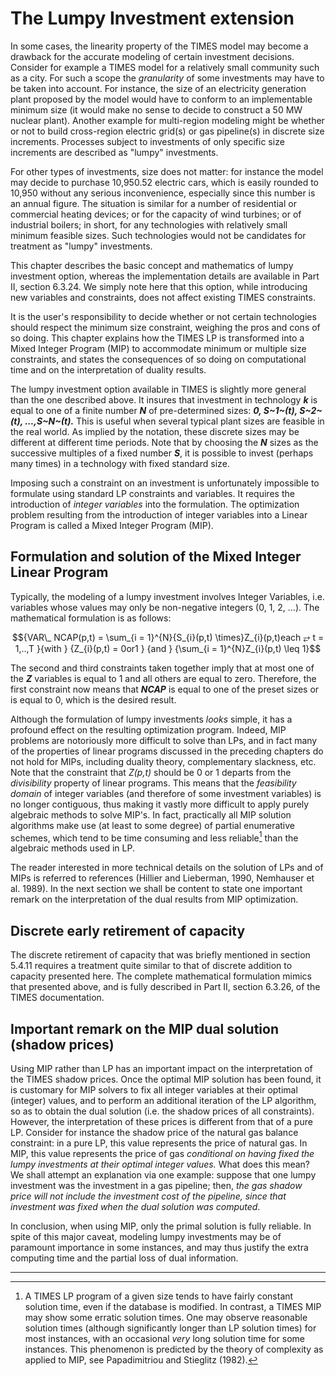 # The Lumpy Investment extension

In some cases, the linearity property of the TIMES model may become a
drawback for the accurate modeling of certain investment decisions.
Consider for example a TIMES model for a relatively small community such
as a city. For such a scope the *granularity* of some investments may
have to be taken into account. For instance, the size of an electricity
generation plant proposed by the model would have to conform to an
implementable minimum size (it would make no sense to decide to
construct a 50 MW nuclear plant). Another example for multi-region
modeling might be whether or not to build cross-region electric grid(s)
or gas pipeline(s) in discrete size increments. Processes subject to
investments of only specific size increments are described as "lumpy"
investments.

For other types of investments, size does not matter: for instance the
model may decide to purchase 10,950.52 electric cars, which is easily
rounded to 10,950 without any serious inconvenience, especially since
this number is an annual figure. The situation is similar for a number
of residential or commercial heating devices; or for the capacity of
wind turbines; or of industrial boilers; in short, for any technologies
with relatively small minimum feasible sizes. Such technologies would
not be candidates for treatment as "lumpy" investments.

This chapter describes the basic concept and mathematics of lumpy
investment option, whereas the implementation details are available in
Part II, section 6.3.24. We simply note here that this option, while
introducing new variables and constraints, does not affect existing
TIMES constraints.

It is the user's responsibility to decide whether or not certain
technologies should respect the minimum size constraint, weighing the
pros and cons of so doing. This chapter explains how the TIMES LP is
transformed into a Mixed Integer Program (MIP) to accommodate minimum or
multiple size constraints, and states the consequences of so doing on
computational time and on the interpretation of duality results.

The lumpy investment option available in TIMES is slightly more general
than the one described above. It insures that investment in technology
***k*** is equal to one of a finite number ***N*** of pre-determined
sizes: ***0, S~1~(t), S~2~(t), ...,S~N~(t).*** This is useful when
several typical plant sizes are feasible in the real world. As implied
by the notation, these discrete sizes may be different at different time
periods. Note that by choosing the ***N*** sizes as the successive
multiples of a fixed number ***S***, it is possible to invest (perhaps
many times) in a technology with fixed standard size.

Imposing such a constraint on an investment is unfortunately impossible
to formulate using standard LP constraints and variables. It requires
the introduction of *integer variables* into the formulation. The
optimization problem resulting from the introduction of integer
variables into a Linear Program is called a Mixed Integer Program (MIP).

## Formulation and solution of the Mixed Integer Linear Program

Typically, the modeling of a lumpy investment involves Integer
Variables, i.e. variables whose values may only be non-negative integers
(0, 1, 2, ...). The mathematical formulation is as follows:

$${VAR\_ NCAP(p,t) = \sum_{i = 1}^{N}{S_{i}(p,t) \times}Z_{i}(p,t)each ⥂ t = 1,..,T
}{with
}
{Z_{i}(p,t) = 0or1
}
{and
}
{\sum_{i = 1}^{N}Z_{i}(p,t) \leq 1}$$

The second and third constraints taken together imply that at most one
of the ***Z*** variables is equal to 1 and all others are equal to zero.
Therefore, the first constraint now means that ***NCAP*** is equal to
one of the preset sizes or is equal to 0, which is the desired result.

Although the formulation of lumpy investments *looks* simple, it has a
profound effect on the resulting optimization program. Indeed, MIP
problems are notoriously more difficult to solve than LPs, and in fact
many of the properties of linear programs discussed in the preceding
chapters do not hold for MIPs, including duality theory, complementary
slackness, etc. Note that the constraint that *Z(p,t)* should be 0 or 1
departs from the *divisibility* property of linear programs. This means
that the *feasibility domain* of integer variables (and therefore of
some investment variables) is no longer contiguous, thus making it
vastly more difficult to apply purely algebraic methods to solve MIP's.
In fact, practically all MIP solution algorithms make use (at least to
some degree) of partial enumerative schemes, which tend to be time
consuming and less reliable[^36] than the algebraic methods used in LP.

The reader interested in more technical details on the solution of LPs
and of MIPs is referred to references (Hillier and Lieberman, 1990,
Nemhauser et al. 1989). In the next section we shall be content to state
one important remark on the interpretation of the dual results from MIP
optimization.

## Discrete early retirement of capacity

The discrete retirement of capacity that was briefly mentioned in
section 5.4.11 requires a treatment quite similar to that of discrete
addition to capacity presented here. The complete mathematical
formulation mimics that presented above, and is fully described in Part
II, section 6.3.26, of the TIMES documentation.

## Important remark on the MIP dual solution (shadow prices)

Using MIP rather than LP has an important impact on the interpretation
of the TIMES shadow prices. Once the optimal MIP solution has been
found, it is customary for MIP solvers to fix all integer variables at
their optimal (integer) values, and to perform an additional iteration
of the LP algorithm, so as to obtain the dual solution (i.e. the shadow
prices of all constraints). However, the interpretation of these prices
is different from that of a pure LP. Consider for instance the shadow
price of the natural gas balance constraint: in a pure LP, this value
represents the price of natural gas. In MIP, this value represents the
price of gas *conditional on having fixed the lumpy investments at their
optimal integer values.* What does this mean? We shall attempt an
explanation via one example: suppose that one lumpy investment was the
investment in a gas pipeline; then, *the gas shadow price will not
include the investment cost of the pipeline, since that investment was
fixed when the dual solution was computed*.

In conclusion, when using MIP, only the primal solution is fully
reliable. In spite of this major caveat, modeling lumpy investments may
be of paramount importance in some instances, and may thus justify the
extra computing time and the partial loss of dual information.


------------

[^36]: A TIMES LP program of a given size tends to have fairly constant
    solution time, even if the database is modified. In contrast, a
    TIMES MIP may show some erratic solution times. One may observe
    reasonable solution times (although significantly longer than LP
    solution times) for most instances, with an occasional *very* long
    solution time for some instances. This phenomenon is predicted by
    the theory of complexity as applied to MIP, see Papadimitriou and
    Stieglitz (1982).
